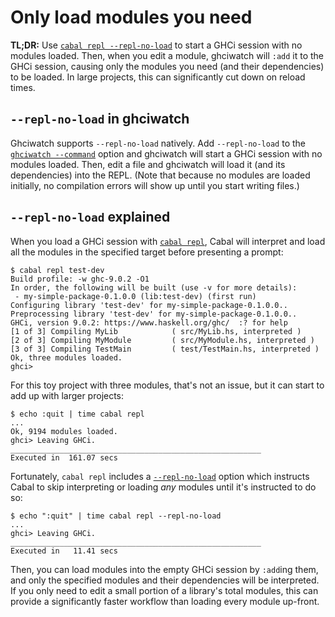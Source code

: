 # Only load modules you need

**TL;DR:** Use [`cabal repl --repl-no-load`][repl-no-load] to start a GHCi
session with no modules loaded. Then, when you edit a module, ghciwatch will
`:add` it to the GHCi session, causing only the modules you need (and their
dependencies) to be loaded. In large projects, this can significantly cut down
on reload times.

[repl-no-load]: https://cabal.readthedocs.io/en/stable/cabal-commands.html#cmdoption-repl-no-load

## `--repl-no-load` in ghciwatch

Ghciwatch supports `--repl-no-load` natively. Add `--repl-no-load` to the
[`ghciwatch --command`](cli.md#--command) option and ghciwatch will start a
GHCi session with no modules loaded. Then, edit a file and ghciwatch will load
it (and its dependencies) into the REPL. (Note that because no modules are
loaded initially, no compilation errors will show up until you start writing
files.)

## `--repl-no-load` explained

When you load a GHCi session with [`cabal repl`][cabal-repl], Cabal will
interpret and load all the modules in the specified target before presenting a
prompt:

[cabal-repl]: https://cabal.readthedocs.io/en/stable/cabal-commands.html#cabal-repl

```
$ cabal repl test-dev
Build profile: -w ghc-9.0.2 -O1
In order, the following will be built (use -v for more details):
 - my-simple-package-0.1.0.0 (lib:test-dev) (first run)
Configuring library 'test-dev' for my-simple-package-0.1.0.0..
Preprocessing library 'test-dev' for my-simple-package-0.1.0.0..
GHCi, version 9.0.2: https://www.haskell.org/ghc/  :? for help
[1 of 3] Compiling MyLib            ( src/MyLib.hs, interpreted )
[2 of 3] Compiling MyModule         ( src/MyModule.hs, interpreted )
[3 of 3] Compiling TestMain         ( test/TestMain.hs, interpreted )
Ok, three modules loaded.
ghci>
```

For this toy project with three modules, that's not an issue, but it can start
to add up with larger projects:

```
$ echo :quit | time cabal repl
...
Ok, 9194 modules loaded.
ghci> Leaving GHCi.
________________________________________________________
Executed in  161.07 secs
```

Fortunately, `cabal repl` includes a [`--repl-no-load`][repl-no-load] option
which instructs Cabal to skip interpreting or loading _any_ modules until it's
instructed to do so:

```
$ echo ":quit" | time cabal repl --repl-no-load
...
ghci> Leaving GHCi.
________________________________________________________
Executed in   11.41 secs
```

Then, you can load modules into the empty GHCi session by `:add`ing them, and
only the specified modules and their dependencies will be interpreted. If you
only need to edit a small portion of a library's total modules, this can
provide a significantly faster workflow than loading every module up-front. 
